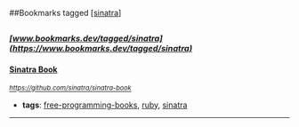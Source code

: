 ##Bookmarks tagged [[sinatra]](https://www.bookmarks.dev?q=[sinatra])

_<sup><sup>[www.bookmarks.dev/tagged/sinatra](https://www.bookmarks.dev/tagged/sinatra)</sup></sup>_
---
#### [Sinatra Book](https://github.com/sinatra/sinatra-book)
_<sup>https://github.com/sinatra/sinatra-book</sup>_

* **tags**: [free-programming-books](../tagged/free-programming-books.md), [ruby](../tagged/ruby.md), [sinatra](../tagged/sinatra.md)
---
